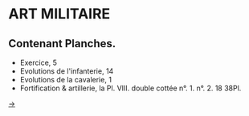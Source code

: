 ART MILITAIRE
=============

Contenant Planches.
-------------------

- Exercice, 5
- Evolutions de l'infanterie, 14
- Evolutions de la cavalerie, 1
- Fortification & artillerie, la Pl. VIII. double cottée n°. 1. n°. 2. 18 38Pl.


[->](2-Exercice_de_l'infanterie/Légende.md)
